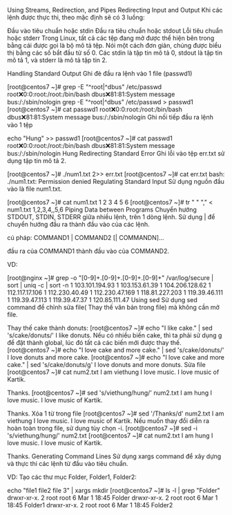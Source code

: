 Using Streams, Redirection, and Pipes
Redirecting Input and Output
Khi các lệnh được thực thi, theo mặc định sẽ có 3 luồng:

Đầu vào tiêu chuẩn hoặc stdin
Đầu ra tiêu chuẩn hoặc stdout
Lỗi tiêu chuẩn hoặc stderr
Trong Linux, tất cả các tệp đang mở được thể hiện bên trong bằng cái được gọi là bộ mô tả tệp. Nói một cách đơn giản, chúng được biểu thị bằng các số bắt đầu từ số 0. Các stdin là tập tin mô tả 0, stdout là tập tin mô tả 1, và stderr là mô tả tập tin 2.

Handling Standard Output
Ghi đè đầu ra lệnh vào 1 file (passwd1)

[root@centos7 ~]# grep -E "^root|^dbus" /etc/passwd
root:x:0:0:root:/root:/bin/bash
dbus:x:81:81:System message bus:/:/sbin/nologin
grep -E "^root|^dbus" /etc/passwd > passwd1
[root@centos7 ~]# cat passwd1
root:x:0:0:root:/root:/bin/bash
dbus:x:81:81:System message bus:/:/sbin/nologin
Ghi nối tiếp đầu ra lệnh vào 1 tệp

echo "Hung" >> passwd1
[root@centos7 ~]# cat passwd1
root:x:0:0:root:/root:/bin/bash
dbus:x:81:81:System message bus:/:/sbin/nologin
Hung
Redirecting Standard Error
Ghi lỗi vào tệp err.txt sử dụng tập tin mô tả 2.

[root@centos7 ~]# ./num1.txt 2>> err.txt
[root@centos7 ~]# cat err.txt
bash: ./num1.txt: Permission denied
Regulating Standard Input
Sử dụng nguồn đầu vào là file num1.txt.

[root@centos7 ~]# cat num1.txt
1 2 3 4 5 6
[root@centos7 ~]#  tr " " "," < num1.txt
1,2,3,4,,5,6
Piping Data between Programs
Chuyển hướng STDOUT, STDIN, STDERR giữa nhiều lệnh, trên 1 dòng lệnh. Sử dụng | để chuyển hướng đầu ra thành đầu vào của các lệnh.

cú pháp: COMMAND1 | COMMAND2 [| COMMANDN]…

đầu ra của COMMAND1 thành đầu vào của COMMAND2.

VD:

[root@nginx ~]# grep -o "[0-9]\+\.[0-9]\+\.[0-9]\+\.[0-9]\+" /var/log/secure | sort | uniq -c | sort -n
      1 103.101.194.93
      1 103.153.61.39
      1 104.206.128.62
      1 112.117.17.106
      1 112.230.40.49
      1 112.230.47.169
      1 118.81.227.203
      1 119.39.46.111
      1 119.39.47.113
      1 119.39.47.37
      1 120.85.111.47
Using sed
Sử dụng sed command để chỉnh sửa file( Thay thế văn bản trong file) mà không cần mở file.

Thay thế cake thành donuts:
[root@centos7 ~]# echo "I like cake." | sed 's/cake/donuts/'
I like donuts.
Nếu có nhiều biến cake, thì ta phải sử dụng g để đặt thành global, lúc đó tất cả các biến mới được thay thế.
[root@centos7 ~]# echo "I love cake and more cake." | sed 's/cake/donuts/'
I love donuts and more cake.
[root@centos7 ~]#  echo "I love cake and more cake." | sed 's/cake/donuts/g'
I love donuts and more donuts.
Sửa file
[root@centos7 ~]# cat num2.txt
I am viethung
I love music.
I love music of Kartik.

Thanks.
[root@centos7 ~]# sed 's/viethung/hung/' num2.txt
I am hung
I love music.
I love music of Kartik.

Thanks.
Xóa 1 từ trong file
[root@centos7 ~]# sed '/Thanks/d' num2.txt
I am viethung
I love music.
I love music of Kartik.
Nếu muốn thay đổi diễn ra hoàn toàn trong file, sử dụng tùy chọn -i.
[root@centos7 ~]# sed -i 's/viethung/hung/' num2.txt
[root@centos7 ~]# cat num2.txt
I am hung
I love music.
I love music of Kartik.

Thanks.
Generating Command Lines
Sử dụng xargs command để xây dựng và thực thi các lệnh từ đầu vào tiêu chuẩn.

VD: Tạo các thư mục Folder, Folder1, Folder2:

echo "file1 file2 file 3" | xargs mkdir
[root@centos7 ~]# ls -l | grep "Folder"
drwxr-xr-x. 2 root root    6 Mar  1 18:45 Folder
drwxr-xr-x. 2 root root    6 Mar  1 18:45 Folder1
drwxr-xr-x. 2 root root    6 Mar  1 18:45 Folder2